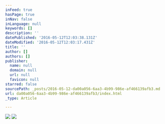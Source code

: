 ```yaml
---
inFeed: true
hasPage: true
inNav: false
inLanguage: null
keywords: []
description: ''
datePublished: '2016-05-12T12:03:38.131Z'
dateModified: '2016-05-12T12:03:17.431Z'
title: ''
author: []
authors: []
publisher:
  name: null
  domain: null
  url: null
  favicon: null
starred: false
sourcePath: _posts/2016-05-12-da00a056-6aa3-4b99-986e-af466139afb3.md
url: da00a056-6aa3-4b99-986e-af466139afb3/index.html
_type: Article

---
```

![](https://the-grid-user-content.s3-us-west-2.amazonaws.com/0c0c77d3-2c0a-436d-b9c5-7445aaed5583.jpg)
![](https://the-grid-user-content.s3-us-west-2.amazonaws.com/be7db8fb-f2d8-48a9-9120-5c465fe41272.jpg)